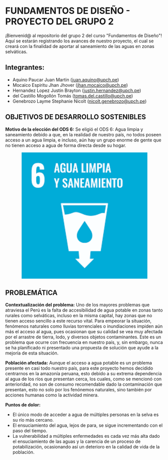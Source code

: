 # FUNDAMENTOS DE DISEÑO - PROYECTO DEL GRUPO 2

¡Bienvenid@ al repositorio del grupo 2 del curso "Fundamentos de Diseño"! Aquí se estarán registrando los avances de nuestro proyecto, el cual se creará con la finalidad de aportar al saneamiento de las aguas en zonas selváticas.

## Integrantes:
- Aquino Paucar Juan Martin (juan.aquino@upch.pe)
- Mocaico Espiritu Jhan Jhover (jhan.mocaico@upch.pe)
- Hernandez Lopez Justin Brayton (justin.hernandez@upch.pe)
- del Castillo Mogollón Tomás (tomas.del.castillo@upch.pe)
- Genebrozo Layme Stephanie Nicolt (nicolt.genebrozo@upch.pe)

## OBJETIVOS DE DESARROLLO SOSTENIBLES

**Motivo de la elección del ODS 6:**
Se eligió el ODS 6: Agua limpia y saneamiento debido a que, en la realidad de nuestro país, no todos poseen acceso a un agua limpia, e incluso, aún hay un grupo enorme de gente que no tienen acceso a agua de forma directa desde su hogar.
<p align="center">
  <img src="https://github.com/aquinoestoyxd/FD-Grupo2/blob/main/ODS_6.png" alt="Imagen 1" width="400">
</p>

## PROBLEMÁTICA

**Contextualización del problema:**
Uno de los mayores problemas que atraviesa el Perú es la falta de accesibilidad de agua potable en zonas tanto rurales como selváticas, incluso en la misma capital, hay zonas que no tienen acceso sencillo a este recurso vital. Para empeorar la situación, fenómenos naturales como lluvias torrenciales o inundiaciones impiden aún más el acceso al agua, pues ocasionan que su calidad se vea muy afectada por el arrastre de tierra, lodo, y diversos objetos contaminantes. Este es un problema que ocurre con frecuencia en nuestro país, y, sin embargo, nunca se ha planificado ni presentado una propuesta de solución que ayude a la mejoría de esta situación.

**Población afectada:**
Aunque el acceso a agua potable es un problema presente en casi todo nuestro país, para este proyecto hemos decidido centrarnos en la amazonía peruana, esto debido a su extrema dependencia al agua de los ríos que presentan cerca, los cuales, como se mencionó con anterioridad, no son de consumo recomendable dado la contaminación que presentan, esto no solo por los fenónemos naturales, sino también por acciones humanas como la actividad minera.

**Puntos de dolor:**
- El único modo de acceder a agua de múltiples personas en la selva es su río más cercano.
- El ensuciamiento del agua, lejos de para, se sigue incrementando con el paso del tiempo.
- La vulnerabilidad a múltiples enfermedades es cada vez más alta dado el ensuciamiento de las aguas y la carencia de un proceso de potabilización, ocasionando así un deterioro en la calidad de vida de la población.
